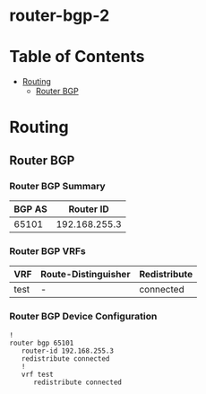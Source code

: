 # router-bgp-2
# Table of Contents

- [Routing](#routing)
  - [Router BGP](#router-bgp)

# Routing

## Router BGP

### Router BGP Summary

| BGP AS | Router ID |
| ------ | --------- |
| 65101|  192.168.255.3 |

### Router BGP VRFs

| VRF | Route-Distinguisher | Redistribute |
| --- | ------------------- | ------------ |
| test | - | connected |

### Router BGP Device Configuration

```eos
!
router bgp 65101
   router-id 192.168.255.3
   redistribute connected
   !
   vrf test
      redistribute connected
```

